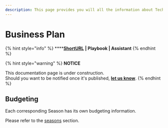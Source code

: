 ```yaml
---
description: This page provides you will all the information about TechUp's Business Plan.
---
```


# Business Plan

{% hint style="info" %}
****[**ShortURL**](https://tiof.click/TUBP) **| Playbook | Assistant**
{% endhint %}



{% hint style="warning" %}
**NOTICE**

This documentation page is under construction.\
Should you want to be notified once it's published, [**let us know**](https://tiof.click/TIOFTarianUpdatesService).
{% endhint %}



## Budgeting

Each corresponding Season has its own budgeting information.

Please refer to the [seasons](../seasons/ "mention") section.

